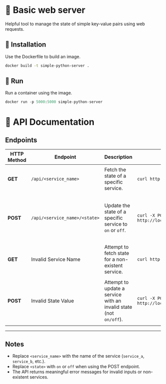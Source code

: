# :rocket: Basic web server

Helpful tool to manage the state of simple key-value pairs using web requests.

## :wrench: Installation

Use the Dockerfile to build an image.

```bash
docker build -t simple-python-server .
```

## :runner: Run

Run a container using the image.

```python
docker run -p 5000:5000 simple-python-server
```

# :dart: API Documentation

## Endpoints

| **HTTP Method** | **Endpoint**               | **Description**                                                   | **Request Example**                       | **Response**                                                                 |
|-----------------|----------------------------|-------------------------------------------------------------------|-------------------------------------------|-------------------------------------------------------------------------------|
| **GET**         | `/api/<service_name>`     | Fetch the state of a specific service.                           | `curl http://localhost:6666/api/service_a` | **Status Code**: `200 OK` <br> **JSON**: `{"service_a": "on"}`                |
| **POST**        | `/api/<service_name>/<state>` | Update the state of a specific service to `on` or `off`.         | `curl -X POST http://localhost:6666/api/service_a/off` | **Status Code**: `200 OK` <br> **JSON**: `{"message": "Service updated successfully", "service_a": "off"}` |
| **GET**         | Invalid Service Name      | Attempt to fetch state for a non-existent service.               | `curl http://localhost:6666/api/invalid_service` | **Status Code**: `404 Not Found` <br> **JSON**: `{"error": "Service not found"}` |
| **POST**        | Invalid State Value       | Attempt to update a service with an invalid state (not `on/off`).| `curl -X POST http://localhost:6666/api/service_a/invalid_state` | **Status Code**: `400 Bad Request` <br> **JSON**: `{"error": "Invalid state. Must be 'on' or 'off'."}` |

---

## Notes

- Replace `<service_name>` with the name of the service (`service_a`, `service_b`, etc.).
- Replace `<state>` with `on` or `off` when using the POST endpoint.
- The API returns meaningful error messages for invalid inputs or non-existent services.
